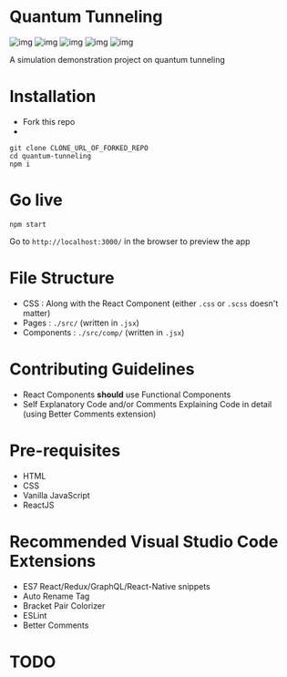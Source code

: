 # Quantum Tunneling

![img](https://img.shields.io/badge/React-17.0.2-blueviolet) ![img](https://img.shields.io/badge/Node-v14.17.1-green) ![img](https://img.shields.io/badge/Status-Work%20In%20Progress-orange) ![img](https://img.shields.io/badge/Version-0.1.0-yellow) ![img](https://img.shields.io/badge/License-GNU%203.0-blue)

A simulation demonstration project on quantum tunneling

# Installation

- Fork this repo
-
```
git clone CLONE_URL_OF_FORKED_REPO
cd quantum-tunneling
npm i
```

# Go live
```
npm start
```

Go to `http://localhost:3000/` in the browser to preview the app

# File Structure

- CSS : Along with the React Component (either `.css` or `.scss` doesn't matter)
- Pages : `./src/` (written in `.jsx`)
- Components : `./src/comp/` (written in `.jsx`)

# Contributing Guidelines

- React Components **should** use Functional Components
- Self Explanatory Code and/or Comments Explaining Code in detail (using Better Comments extension)

# Pre-requisites
- HTML
- CSS
- Vanilla JavaScript
- ReactJS

# Recommended Visual Studio Code Extensions
- ES7 React/Redux/GraphQL/React-Native snippets
- Auto Rename Tag
- Bracket Pair Colorizer
- ESLint
- Better Comments

# TODO

